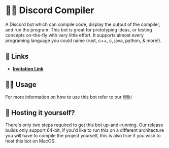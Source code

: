 # 👩‍💻 Discord Compiler

A Discord bot which can compile code, display the output of the compiler, and run the program. This bot is great for prototyping ideas, or testing concepts on-the-fly with very little effort. It supports almost every programing language you could name (rust, c++, c, java, python, & more!). 

## 🔗 Links

 - **[Invitation Link](https://discord.gg/Hp3gRr8CTH)**

## 👩‍🏫 Usage

For more information on how to use this bot refer to our [Wiki](https://github.com/Blindspot22/compiler-bot/wiki/1.Getting-Started)

## 🔰 Hosting it yourself?

There's only two steps required to get this bot up-and-running. Our release builds only support 64-bit, if you'd like to run this on a different architecture you will have to compile the project yourself, this is also true if you wish to host this bot on MacOS.


